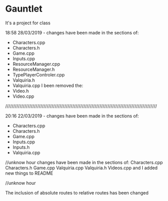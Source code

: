 # Gauntlet
It's a project for class 

18:58 28/03/2019 - changes have been made in the sections of: 

- Characters.cpp
- Characters.h
- Game.cpp
- Inputs.cpp
- ResourceManager.cpp
- ResourceManager.h
- TypePlayerControler.cpp
- Valquiria.h
- Valquiria.cpp
I been removed the: 
- Video.h
- Video.cpp

///////////////////////////////////////////////////////////////////////////////////////////////

20:16 22/03/2019 - changes have been made in the sections of:
- Characters.cpp
- Characters.h 
- Game.cpp
- Inputs.cpp
- Inputs.h
- Valquiria.cpp


//unknow hour
changes have been made in the sections of:
Characters.cpp
Characters.h
Game.cpp
Valquiria.cpp
Valquiria.h
Videos.cpp
and I added new things to README

//unknow hour 

The inclusion of absolute routes to relative routes has been changed

 
